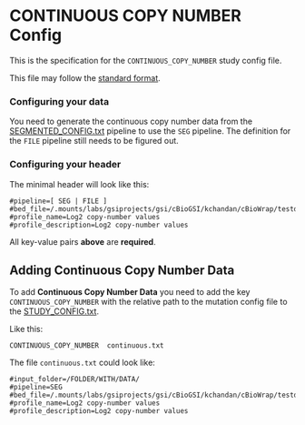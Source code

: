 # CONTINUOUS COPY NUMBER Config
This is the specification for the `CONTINUOUS_COPY_NUMBER` study config file.

This file may follow the [standard format](STUDY_CONFIG.md).

### Configuring your data

You need to generate the continuous copy number data from the [SEGMENTED_CONFIG.txt](SEGMENTED_CONFIG.md) pipeline to use the `SEG` pipeline. The definition for the `FILE` pipeline still needs to be figured out.

### Configuring your header

The minimal header will look like this:
```
#pipeline=[ SEG | FILE ]
#bed_file=/.mounts/labs/gsiprojects/gsi/cBioGSI/kchandan/cBioWrap/testdata/ncbi_genes_hg19_canonical.bed
#profile_name=Log2 copy-number values
#profile_description=Log2 copy-number values
```
All key-value pairs **above** are **required**.

## Adding Continuous Copy Number Data

To add **Continuous Copy Number Data** you need to add the key `CONTINUOUS_COPY_NUMBER` with the relative path to the mutation config file to the [STUDY_CONFIG.txt](STUDY_CONFIG.md). 

Like this:

```
CONTINUOUS_COPY_NUMBER	continuous.txt
```
The file `continuous.txt` could look like:

```
#input_folder=/FOLDER/WITH/DATA/
#pipeline=SEG
#bed_file=/.mounts/labs/gsiprojects/gsi/cBioGSI/kchandan/cBioWrap/testdata/ncbi_genes_hg19_canonical.bed
#profile_name=Log2 copy-number values
#profile_description=Log2 copy-number values
```
